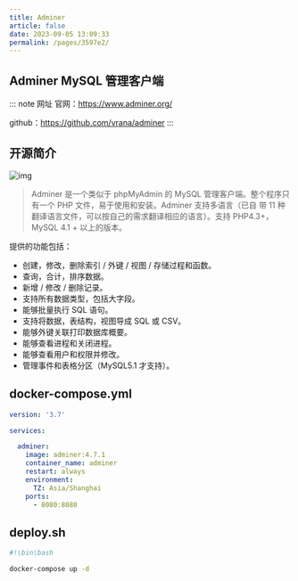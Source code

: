 ```yaml
---
title: Adminer
article: false
date: 2023-09-05 13:09:33
permalink: /pages/3597e2/
---
```


## Adminer MySQL 管理客户端

::: note 网址
官网：https://www.adminer.org/

github：https://github.com/vrana/adminer
:::

## 开源简介


![img](/img/docker/adminer.png)

> Adminer 是一个类似于 phpMyAdmin 的 MySQL 管理客户端。整个程序只有一个 PHP 文件，易于使用和安装。Adminer 支持多语言（已自 带 11 种翻译语言文件，可以按自己的需求翻译相应的语言）。支持 PHP4.3+，MySQL 4.1 + 以上的版本。

提供的功能包括：

- 创建，修改，删除索引 / 外键 / 视图 / 存储过程和函数。
- 查询，合计，排序数据。
- 新增 / 修改 / 删除记录。
- 支持所有数据类型，包括大字段。
- 能够批量执行 SQL 语句。
- 支持将数据，表结构，视图导成 SQL 或 CSV。
- 能够外键关联打印数据库概要。
- 能够查看进程和关闭进程。
- 能够查看用户和权限并修改。
- 管理事件和表格分区（MySQL5.1 才支持）。


## docker-compose.yml

``` yaml
version: '3.7'

services:

  adminer:
    image: adminer:4.7.1
    container_name: adminer
    restart: always
    environment: 
      TZ: Asia/Shanghai
    ports:
      - 8080:8080
```

## deploy.sh
``` sh
#!\bin\bash

docker-compose up -d
```